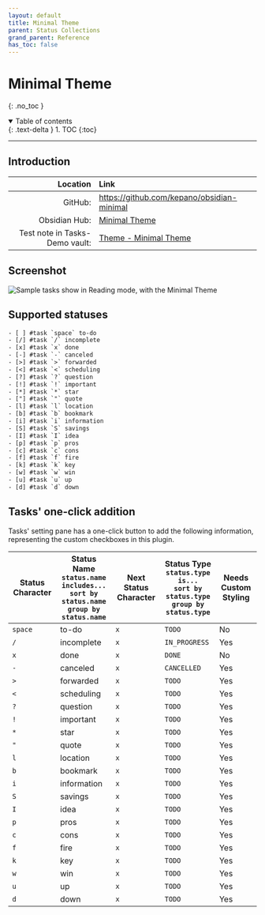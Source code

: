 ```yaml
---
layout: default
title: Minimal Theme
parent: Status Collections
grand_parent: Reference
has_toc: false
---
```


# Minimal Theme
{: .no_toc }

<details open markdown="block">
  <summary>
    Table of contents
  </summary>
  {: .text-delta }
1. TOC
{:toc}
</details>

---

## Introduction

|                       Location | Link                                                                                                                                                                |
| ------------------------------:|:------------------------------------------------------------------------------------------------------------------------------------------------------------------- |
|                        GitHub: | <https://github.com/kepano/obsidian-minimal>                                                                                                                        |
|                  Obsidian Hub: | [Minimal Theme](https://publish.obsidian.md/hub/02+-+Community+Expansions/02.05+All+Community+Expansions/Themes/Minimal)                                            |
| Test note in Tasks-Demo vault: | [Theme - Minimal Theme](https://github.com/obsidian-tasks-group/obsidian-tasks/blob/main/resources/sample_vaults/Tasks-Demo/Styling/Theme%20-%20Minimal%20Theme.md) |

## Screenshot

![Sample tasks show in Reading mode, with the Minimal Theme](../../../images/theme-minimal-reading-view.png)

## Supported statuses

<!-- snippet: DocsSamplesForStatuses.test.Theme_Minimal Text.approved.txt -->
```txt
- [ ] #task `space` to-do
- [/] #task `/` incomplete
- [x] #task `x` done
- [-] #task `-` canceled
- [>] #task `>` forwarded
- [<] #task `<` scheduling
- [?] #task `?` question
- [!] #task `!` important
- [*] #task `*` star
- ["] #task `"` quote
- [l] #task `l` location
- [b] #task `b` bookmark
- [i] #task `i` information
- [S] #task `S` savings
- [I] #task `I` idea
- [p] #task `p` pros
- [c] #task `c` cons
- [f] #task `f` fire
- [k] #task `k` key
- [w] #task `w` win
- [u] #task `u` up
- [d] #task `d` down
```
<!-- endSnippet -->

## Tasks' one-click addition

Tasks' setting pane has a one-click button to add the following information, representing the custom checkboxes in this plugin.

<!-- placeholder to force blank line before included text --> <!-- include: DocsSamplesForStatuses.test.Theme_Minimal Table.approved.md -->

| Status Character | Status Name<br>`status.name includes...`<br>`sort by status.name`<br>`group by status.name` | Next Status Character | Status Type<br>`status.type is...`<br>`sort by status.type`<br>`group by status.type` | Needs Custom Styling |
| ----- | ----- | ----- | ----- | ----- |
| `space` | to-do | `x` | `TODO` | No |
| `/` | incomplete | `x` | `IN_PROGRESS` | Yes |
| `x` | done | `x` | `DONE` | No |
| `-` | canceled | `x` | `CANCELLED` | Yes |
| `>` | forwarded | `x` | `TODO` | Yes |
| `<` | scheduling | `x` | `TODO` | Yes |
| `?` | question | `x` | `TODO` | Yes |
| `!` | important | `x` | `TODO` | Yes |
| `*` | star | `x` | `TODO` | Yes |
| `"` | quote | `x` | `TODO` | Yes |
| `l` | location | `x` | `TODO` | Yes |
| `b` | bookmark | `x` | `TODO` | Yes |
| `i` | information | `x` | `TODO` | Yes |
| `S` | savings | `x` | `TODO` | Yes |
| `I` | idea | `x` | `TODO` | Yes |
| `p` | pros | `x` | `TODO` | Yes |
| `c` | cons | `x` | `TODO` | Yes |
| `f` | fire | `x` | `TODO` | Yes |
| `k` | key | `x` | `TODO` | Yes |
| `w` | win | `x` | `TODO` | Yes |
| `u` | up | `x` | `TODO` | Yes |
| `d` | down | `x` | `TODO` | Yes |

<!-- placeholder to force blank line after included text --> <!-- endInclude -->
